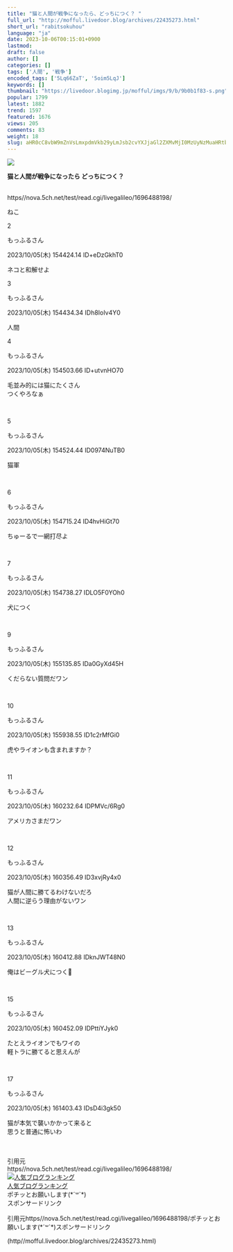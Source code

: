 ```yaml
---
title: "猫と人間が戦争になったら、どっちにつく？ "
full_url: "http://mofful.livedoor.blog/archives/22435273.html"
short_url: "rabitsokuhou"
language: "ja"
date: 2023-10-06T00:15:01+0900
lastmod: 
draft: false
author: []
categories: []
tags: ['人間', '戦争']
encoded_tags: ['5Lq66ZaT', '5oim5LqJ']
keywords: []
thumbnail: "https://livedoor.blogimg.jp/mofful/imgs/9/b/9b0b1f83-s.png"
popular: 1799
latest: 1882
trend: 1597
featured: 1676
views: 205
comments: 83
weight: 18
slug: aHR0cC8vbW9mZnVsLmxpdmVkb29yLmJsb2cvYXJjaGl2ZXMvMjI0MzUyNzMuaHRtbA==
---
```


![](https://livedoor.blogimg.jp/mofful/imgs/9/b/9b0b1f83-s.png)

<div><p><b><p>猫と人間が戦争になったら どっちにつく？</p></b><br> https//nova.5ch.net/test/read.cgi/livegalileo/1696488198/</p><p class='t_b'> ねこ </p><p class='t_h'>2 <p>もっふるさん</p> <p> 2023/10/05(木) 154424.14 ID+eDzGkhT0</p></p><p class='t_b'> ネコと和解せよ </p><p class='t_h'>3 <p>もっふるさん</p> <p> 2023/10/05(木) 154434.34 IDh8IoIv4Y0</p></p><p class='t_b'> 人間 </p><p class='t_h'>4 <p>もっふるさん</p> <p> 2023/10/05(木) 154503.66 ID+utvnHO70</p></p> <p class='t_b'> 毛並み的には猫にたくさん<br>つくやろなぁ </p><br> <p class='t_h'>5 <p>もっふるさん</p> <p> 2023/10/05(木) 154524.44 ID0974NuTB0</p></p> <p class='t_b'> 猫軍 </p><br> <p class='t_h'>6 <p>もっふるさん</p> <p> 2023/10/05(木) 154715.24 ID4hvHiGt70</p></p> <p class='t_b'> ちゅーるで一網打尽よ </p><br> <p class='t_h'>7 <p>もっふるさん</p> <p> 2023/10/05(木) 154738.27 IDLO5F0YOh0</p></p> <p class='t_b'> 犬につく </p><br> <p class='t_h'>9 <p>もっふるさん</p> <p> 2023/10/05(木) 155135.85 IDa0GyXd45H</p></p> <p class='t_b'> くだらない質問だワン </p><br> <p class='t_h'>10 <p>もっふるさん</p> <p> 2023/10/05(木) 155938.55 ID1c2rMfGi0</p></p> <p class='t_b'> 虎やライオンも含まれますか？ </p><br> <p class='t_h'>11 <p>もっふるさん</p> <p> 2023/10/05(木) 160232.64 IDPMVc/6Rg0</p></p> <p class='t_b'> アメリカさまだワン </p><br> <p class='t_h'>12 <p>もっふるさん</p> <p> 2023/10/05(木) 160356.49 ID3xvjRy4x0</p></p> <p class='t_b'> 猫が人間に勝てるわけないだろ <br> 人間に逆らう理由がないワン </p><br> <p class='t_h'>13 <p>もっふるさん</p> <p> 2023/10/05(木) 160412.88 IDknJWT48N0</p></p> <p class='t_b'> 俺はビーグル犬につく🐶 </p><br> <p class='t_h'>15 <p>もっふるさん</p> <p> 2023/10/05(木) 160452.09 IDPttiYJyk0</p></p> <p class='t_b'> たとえライオンでもワイの<br>軽トラに勝てると思えんが </p><br> <p class='t_h'>17 <p>もっふるさん</p> <p> 2023/10/05(木) 161403.43 IDsD4i3gk50</p></p> <p class='t_b'> 猫が本気で襲いかかって来ると<br>思うと普通に怖いわ </p><br> <br>引用元<br>https//nova.5ch.net/test/read.cgi/livegalileo/1696488198/<br><a href='//blog.with2.net/link/?2036932'><img title='人気ブログランキング' src='https//blog.with2.net/img/banner/banner_21.gif'></a><br><a href='//blog.with2.net/link/?2036932'>人気ブログランキング</a><br>ポチッとお願いします(*´꒳`*)<br>スポンサードリンク<br><img alt='' src='https//www11.a8.net/0.gif?a8mat=3BDUGQ+4RHMA+2HOM+BS629' height='1' width='1' border='0'> <p>引用元https//nova.5ch.net/test/read.cgi/livegalileo/1696488198/ポチッとお願いします(*´꒳`*)スポンサードリンク</p></div>

(http//mofful.livedoor.blog/archives/22435273.html)
